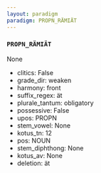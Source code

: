 ```yaml
---
layout: paradigm
paradigm: PROPN_RÄMIÄT
---
```

### ` PROPN_RÄMIÄT `

None
* clitics: False
* grade_dir: weaken
* harmony: front
* suffix_regex: ät
* plurale_tantum: obligatory
* possessive: False
* upos: PROPN
* stem_vowel: None
* kotus_tn: 12
* pos: NOUN
* stem_diphthong: None
* kotus_av: None
* deletion: ät
